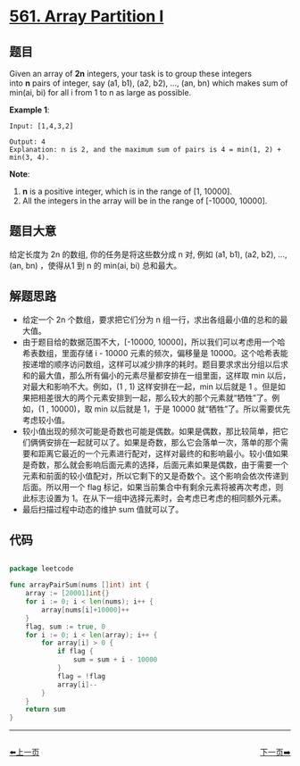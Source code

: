 # [561. Array Partition I](https://leetcode.com/problems/array-partition-i/)


## 题目

Given an array of **2n** integers, your task is to group these integers into **n** pairs of integer, say (a1, b1), (a2, b2), ..., (an, bn) which makes sum of min(ai, bi) for all i from 1 to n as large as possible.

**Example 1**:

```
Input: [1,4,3,2]

Output: 4
Explanation: n is 2, and the maximum sum of pairs is 4 = min(1, 2) + min(3, 4).
```

**Note**:

1. **n** is a positive integer, which is in the range of [1, 10000].
2. All the integers in the array will be in the range of [-10000, 10000].

## 题目大意

给定长度为 2n 的数组, 你的任务是将这些数分成 n 对, 例如 (a1, b1), (a2, b2), ..., (an, bn) ，使得从1 到 n 的 min(ai, bi) 总和最大。


## 解题思路

- 给定一个 2n 个数组，要求把它们分为 n 组一行，求出各组最小值的总和的最大值。
- 由于题目给的数据范围不大，[-10000, 10000]，所以我们可以考虑用一个哈希表数组，里面存储 i - 10000 元素的频次，偏移量是 10000。这个哈希表能按递增的顺序访问数组，这样可以减少排序的耗时。题目要求求出分组以后求和的最大值，那么所有偏小的元素尽量都安排在一组里面，这样取 min 以后，对最大和影响不大。例如，(1 , 1) 这样安排在一起，min 以后就是 1 。但是如果把相差很大的两个元素安排到一起，那么较大的那个元素就“牺牲”了。例如，(1 , 10000)，取 min 以后就是 1，于是 10000 就“牺牲”了。所以需要优先考虑较小值。
- 较小值出现的频次可能是奇数也可能是偶数。如果是偶数，那比较简单，把它们俩俩安排在一起就可以了。如果是奇数，那么它会落单一次，落单的那个需要和距离它最近的一个元素进行配对，这样对最终的和影响最小。较小值如果是奇数，那么就会影响后面元素的选择，后面元素如果是偶数，由于需要一个元素和前面的较小值配对，所以它剩下的又是奇数个。这个影响会依次传递到后面。所以用一个 flag 标记，如果当前集合中有剩余元素将被再次考虑，则此标志设置为 1。在从下一组中选择元素时，会考虑已考虑的相同额外元素。
- 最后扫描过程中动态的维护 sum 值就可以了。

## 代码

```go

package leetcode

func arrayPairSum(nums []int) int {
	array := [20001]int{}
	for i := 0; i < len(nums); i++ {
		array[nums[i]+10000]++
	}
	flag, sum := true, 0
	for i := 0; i < len(array); i++ {
		for array[i] > 0 {
			if flag {
				sum = sum + i - 10000
			}
			flag = !flag
			array[i]--
		}
	}
	return sum
}

```


----------------------------------------------
<div style="display: flex;justify-content: space-between;align-items: center;">
<p><a href="https://books.halfrost.com/leetcode/ChapterFour/0500~0599/0557.Reverse-Words-in-a-String-III/">⬅️上一页</a></p>
<p><a href="https://books.halfrost.com/leetcode/ChapterFour/0500~0599/0563.Binary-Tree-Tilt/">下一页➡️</a></p>
</div>
